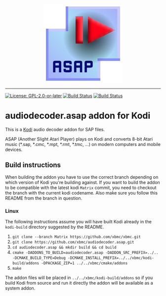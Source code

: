 <p align="center">
  <img src="audiodecoder.asap/icon.png" />
</p>

------------------

[![License: GPL-2.0-or-later](https://img.shields.io/badge/License-GPL%20v2+-blue.svg)](LICENSE.md)
[![Build Status](https://dev.azure.com/teamkodi/binary-addons/_apis/build/status/xbmc.audiodecoder.asap?branchName=Matrix)](https://dev.azure.com/teamkodi/binary-addons/_build/latest?definitionId=4&branchName=Matrix)
[![Build Status](https://jenkins.kodi.tv/view/Addons/job/xbmc/job/audiodecoder.asap/job/Matrix/badge/icon)](https://jenkins.kodi.tv/blue/organizations/jenkins/xbmc%2Faudiodecoder.asap/branches/)
<!--- [![Build Status](https://ci.appveyor.com/api/projects/status/github/xbmc/audiodecoder.asap?branch=Matrix&svg=true)](https://ci.appveyor.com/project/xbmc/audiodecoder-asap?branch=Matrix) -->

# audiodecoder.asap addon for Kodi

This is a [Kodi](https://kodi.tv) audio decoder addon for SAP files.

ASAP (Another Slight Atari Player) plays on Kodi and converts 8-bit Atari music (*.sap, *.cmc, *.mpt, *.rmt, *.tmc, ...) on modern computers and mobile devices.

## Build instructions

When building the addon you have to use the correct branch depending on which version of Kodi you're building against. 
If you want to build the addon to be compatible with the latest kodi `Matrix` commit, you need to checkout the branch with the current kodi codename.
Also make sure you follow this README from the branch in question.

### Linux

The following instructions assume you will have built Kodi already in the `kodi-build` directory 
suggested by the README.

1. `git clone --branch Matrix https://github.com/xbmc/xbmc.git`
2. `git clone https://github.com/xbmc/audiodecoder.asap.git`
3. `cd audiodecoder.asap && mkdir build && cd build`
4. `cmake -DADDONS_TO_BUILD=audiodecoder.asap -DADDON_SRC_PREFIX=../.. -DCMAKE_BUILD_TYPE=Debug -DCMAKE_INSTALL_PREFIX=../../xbmc/kodi-build/addons -DPACKAGE_ZIP=1 ../../xbmc/cmake/addons`
5. `make`

The addon files will be placed in `../../xbmc/kodi-build/addons` so if you build Kodi from source and run it directly 
the addon will be available as a system addon.

